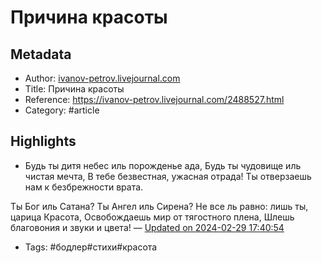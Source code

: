 # Причина красоты

## Metadata
- Author: [ivanov-petrov.livejournal.com]()
- Title: Причина красоты
- Reference: https://ivanov-petrov.livejournal.com/2488527.html
- Category: #article

## Highlights
- Будь ты дитя небес иль порожденье ада, 
Будь ты чудовище иль чистая мечта, 
В тебе безвестная, ужасная отрада! 
Ты отверзаешь нам к безбрежности врата. 

Ты Бог иль Сатана? Ты Ангел иль Сирена? 
Не все ль равно: лишь ты, царица Красота, 
Освобождаешь мир от тягостного плена, 
Шлешь благовония и звуки и цвета! — [Updated on 2024-02-29 17:40:54](https://hyp.is/iscJXtcQEe6luvs2BYMn9Q/ivanov-petrov.livejournal.com/2488527.html)
   - Tags: #бодлер#стихи#красота
